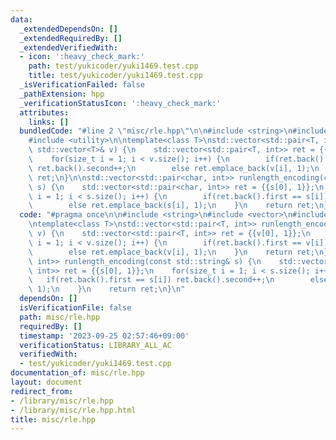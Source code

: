 ```yaml
---
data:
  _extendedDependsOn: []
  _extendedRequiredBy: []
  _extendedVerifiedWith:
  - icon: ':heavy_check_mark:'
    path: test/yukicoder/yuki1469.test.cpp
    title: test/yukicoder/yuki1469.test.cpp
  _isVerificationFailed: false
  _pathExtension: hpp
  _verificationStatusIcon: ':heavy_check_mark:'
  attributes:
    links: []
  bundledCode: "#line 2 \"misc/rle.hpp\"\n\n#include <string>\n#include <vector>\n\
    #include <utility>\n\ntemplate<class T>\nstd::vector<std::pair<T, int>> runlength_encoding(const\
    \ std::vector<T>& v) {\n    std::vector<std::pair<T, int>> ret = {{v[0], 1}};\n\
    \    for(size_t i = 1; i < v.size(); i++) {\n        if(ret.back().first == v[i])\
    \ ret.back().second++;\n        else ret.emplace_back(v[i], 1);\n    }\n    return\
    \ ret;\n}\n\nstd::vector<std::pair<char, int>> runlength_encoding(const std::string&\
    \ s) {\n    std::vector<std::pair<char, int>> ret = {{s[0], 1}};\n    for(size_t\
    \ i = 1; i < s.size(); i++) {\n        if(ret.back().first == s[i]) ret.back().second++;\n\
    \        else ret.emplace_back(s[i], 1);\n    }\n    return ret;\n}\n"
  code: "#pragma once\n\n#include <string>\n#include <vector>\n#include <utility>\n\
    \ntemplate<class T>\nstd::vector<std::pair<T, int>> runlength_encoding(const std::vector<T>&\
    \ v) {\n    std::vector<std::pair<T, int>> ret = {{v[0], 1}};\n    for(size_t\
    \ i = 1; i < v.size(); i++) {\n        if(ret.back().first == v[i]) ret.back().second++;\n\
    \        else ret.emplace_back(v[i], 1);\n    }\n    return ret;\n}\n\nstd::vector<std::pair<char,\
    \ int>> runlength_encoding(const std::string& s) {\n    std::vector<std::pair<char,\
    \ int>> ret = {{s[0], 1}};\n    for(size_t i = 1; i < s.size(); i++) {\n     \
    \   if(ret.back().first == s[i]) ret.back().second++;\n        else ret.emplace_back(s[i],\
    \ 1);\n    }\n    return ret;\n}\n"
  dependsOn: []
  isVerificationFile: false
  path: misc/rle.hpp
  requiredBy: []
  timestamp: '2023-09-25 02:57:46+09:00'
  verificationStatus: LIBRARY_ALL_AC
  verifiedWith:
  - test/yukicoder/yuki1469.test.cpp
documentation_of: misc/rle.hpp
layout: document
redirect_from:
- /library/misc/rle.hpp
- /library/misc/rle.hpp.html
title: misc/rle.hpp
---
```

